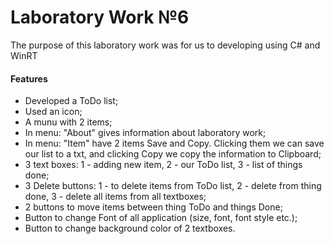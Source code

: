 Laboratory Work №6
==================

The purpose of this laboratory work was for us to developing using C# and WinRT

#### Features
* Developed a ToDo list;
* Used an icon;
* A munu with 2 items;
* In menu: "About" gives information about laboratory work;
* In menu: "Item" have 2 items Save and Copy. Clicking them we can save our list to a txt, and clicking Copy we copy the information to Clipboard;
* 3 text boxes: 1 - adding new item, 2  - our ToDo list, 3 - list of things done;
* 3 Delete buttons: 1 - to delete items from ToDo list, 2 - delete from thing done, 3 - delete all items from all textboxes;
* 2 buttons to move items between thing ToDo and things Done;
* Button to change Font of all application (size, font, font style etc.);
* Button to change background color of 2 textboxes.